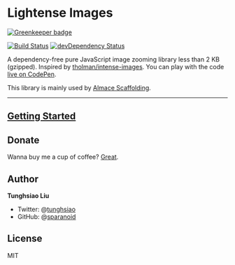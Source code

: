 # Lightense Images

[![Greenkeeper badge](https://badges.greenkeeper.io/sparanoid/lightense-images.svg)](https://greenkeeper.io/)

[![Build Status](https://travis-ci.org/sparanoid/lightense-images.svg?branch=master)](https://travis-ci.org/sparanoid/lightense-images)
[![devDependency Status](https://david-dm.org/sparanoid/lightense-images/dev-status.svg?theme=shields.io)](https://david-dm.org/sparanoid/lightense-images?type=dev)

A dependency-free pure JavaScript image zooming library less than 2 KB (gzipped). Inspired by [tholman/intense-images](https://github.com/tholman/intense-images). You can play with the code [live on CodePen](http://codepen.io/sparanoid/pen/yOJyjV).

This library is mainly used by [Almace Scaffolding](https://github.com/sparanoid/almace-scaffolding).

-----

## [Getting Started](http://sparanoid.com/work/lightense-images/)

## Donate

Wanna buy me a cup of coffee? [Great](http://sparanoid.com/donate/).

## Author

**Tunghsiao Liu**

- Twitter: @[tunghsiao](http://twitter.com/tunghsiao)
- GitHub: @[sparanoid](http://github.com/sparanoid)

## License

MIT
